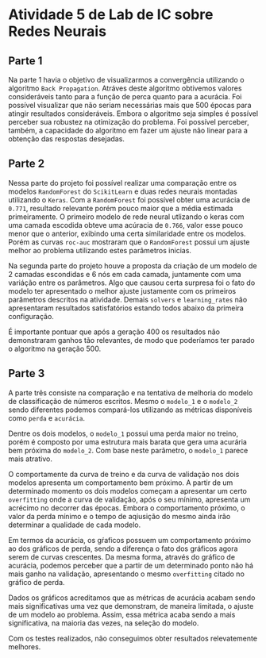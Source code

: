 # Atividade 5 de Lab de IC sobre Redes Neurais

## Parte 1
Na parte 1 havia o objetivo de visualizarmos a convergência utilizando o algoritmo `Back Propagation`. Atráves deste algoritmo obtivemos valores consideráveis tanto para a função de perca quanto para a acurácia. Foi possível visualizar que não seriam necessárias mais que 500 épocas para atingir resultados consideráveis. Embora o algoritmo seja simples é possível perceber sua robustez na otimização do problema. Foi possível perceber, também, a capacidade do algoritmo em fazer um ajuste não linear para a obtenção das respostas desejadas.

## Parte 2
Nessa parte do projeto foi possível realizar uma comparação entre os modelos `RandomForest` do `ScikitLearn` e duas redes neurais montadas utilizando o `Keras`. Com a `RandomForest` foi possível obter uma acurácia de `0.771`, resultado relevante porém pouco maior que a média estimada primeiramente. O primeiro modelo de rede neural utlizando o keras com uma camada escodida obteve uma acúracia de `0.766`, valor esse pouco menor que o anterior, exibindo uma certa similaridade entre os modelos. Porém as curvas `roc-auc` mostraram que o `RandomForest` possui um ajuste melhor ao problema utilizando estes parâmetros inicias.

Na segunda parte do projeto houve a proposta da criação de um modelo de 2 camadas escondidas e 6 nós em cada camada, juntamente com uma variáção entre os parâmetros. Algo que causou certa surpresa foi o fato do modelo ter apresentado o melhor ajuste justamente com os primeiros parâmetros descritos na atividade. Demais `solvers` e `learning_rates` não apresentaram resultados satisfatórios estando todos abaixo da primeira configuração.

É importante pontuar que após a geração 400 os resultados não demonstraram ganhos tão relevantes, de modo que poderíamos ter parado o algoritmo na geração 500.

## Parte 3
A parte três consiste na comparação e na tentativa de melhoria do modelo de classificação de números escritos. Mesmo o `modelo_1` e o `modelo_2` sendo diferentes podemos compará-los utilizando as métricas disponíveis como `perda` e `acurácia`. 

Dentre os dois modelos, o `modelo_1` possui uma perda maior no treino, porém é composto por uma estrutura mais barata que gera uma acurária bem próxima do `modelo_2`. Com base neste parâmetro, o `modelo_1` parece mais atrativo.

O comportamente da curva de treino e da curva de validação nos dois modelos apresenta um comportamento bem próximo. A partir de um determinado momento os dois modelos começam a apresentar um certo `overfitting` onde a curva de validação, após o seu mínimo, apresenta um acrécimo no decorrer das épocas. Embora o comportamento próximo, o valor da perda mínimo e o tempo de aqiusição do mesmo ainda irão determinar a qualidade de cada modelo.

Em termos da acurácia, os gŕaficos possuem um comportamento próximo ao dos gráficos de perda, sendo a diferença o fato dos gráficos agora serem de curvas crescentes. Da mesma forma, através do gráfico de acurácia, podemos perceber que a partir de um determinado ponto não há mais ganho na validação, apresentando o mesmo `overfitting` citado no gráfico de perda.

Dados os gráficos acreditamos que as métricas de acurácia acabam sendo mais significativas uma vez que demonstram, de maneira limitada, o ajuste de um modelo ao problema. Assim, essa métrica acaba sendo a mais significativa, na maioria das vezes, na seleção do modelo.

Com os testes realizados, não conseguimos obter resultados relevatemente melhores.
